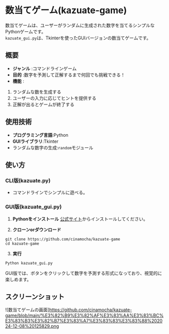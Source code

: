 # 数当てゲーム(kazuate-game)  
数当てゲームは、ユーザーがランダムに生成された数字を当てるシンプルなPythonゲームです。      
`kazuate_gui.py`は、Tkinterを使ったGUIバージョンの数当てゲームです。  

## 概要  
- **ジャンル** :コマンドラインゲーム  
- **目的** :数字を予測して正解するまで何回でも挑戦できる！
- **機能** :
1. ランダムな数を生成する  
2. ユーザーの入力に応じてヒントを提供する
3. 正解が出るとゲームが終了する

## 使用技術  
- **プログラミング言語**:Python
- **GUIライブラリ**:Tkinter
- ランダムな数字の生成:`random`モジュール

## 使い方  

### CLI版(kazuate.py)  
- コマンドラインでシンプルに遊べる。

### GUI版(kazuate_gui.py)  
1. **Pythonをインストール**
   [公式サイト](https://www.python.org/)からインストールしてください。
  
2. **クローンorダウンロード**
```
git clone https://github.com/cinamocha/kazuate-game
cd kazuate-game  
```
   
3. **実行**
```
Python kazuate_gui.py
```
  
GUI版では、ボタンをクリックして数字を予測する形式になっており、視覚的に楽しめます。  

## スクリーンショット  
![数当てゲームの画面]https://github.com/cinamocha/kazuate-game/blob/main/%E3%82%B9%E3%82%AF%E3%83%AA%E3%83%BC%E3%83%B3%E3%82%B7%E3%83%A7%E3%83%83%E3%83%88%202024-12-08%20125829.png
